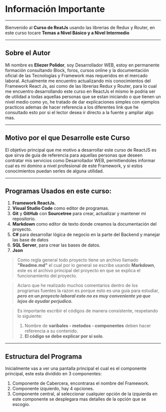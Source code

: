 # **Información Importante**
---
Bienvenido al **Curso de ReatJs** usando las librerias de Redux y Router, en este curso tocare **Temas a Nivel Básico y a Nivel Intermedio** 
___
## **Sobre el Autor**
Mi nombre es **Eliezer Polidor**, soy Desarrollador WEB, estoy en permanente formación consultando Block, foros, cursos online y la documentación oficial de las Tecnologías y Framework mas requeridos en el mercado laboral. Actualmente me encuentro actualizando mis conocimientos del Framework React Js, asi como de las librerias Redux y Router, para lo cual me encuentro desarrollando este curso en ReactJs el mismo le podria ser de utilidad a todas aquellas personas que se estan iniciando o que tienen un nivel medio como yo, he tratado de dar explicaciones simples con ejemplos practicos ademas de hacer referencia a los diferentes link que he consultado esto por si el lector desea ir directo a la fuente y ampliar algo mas.
___
## **Motivo por el que Desarrolle este Curso**
El objetivo principal que me motivo a desarrollar este curso de ReactJS es que sirva de guia de referencia para aquellas personas que deseen contratar mis servicios como Desarrollador WEB, permitiendoles informar cual es mi domino a nivel profesional de este Framework, y si estos conocimientos puedan serles de alguna utilidad.
___
## **Programas Usados en este curso:**
1. **Framework ReactJs.**
2. **Visual Studio Code** como editor de programas.
3. **Git** y **GitHub** con **Sourcetree** para crear, actualizar y mantener mi repositorio.
4. **Markdown** como editor de texto donde creamos la documentación del proyecto.
5. **C#** para desarrollar lógica de negocio en la parte del Backend y manejar las base de datos
6. **SQL Server**, para crear las bases de datos.
7. **Json**

> Como regla general todo proyecto tiene un archivo llamado **"Readme.md"** el cual por lo general se escribe usando **Markdown**, este es el archivo principal del proyecto en que se explica el funcionamiento del proyecto. 

> Aclaro que he realizado muchos comentarios dentro de los programas fuentes la razon es porque esto es una guia para estudiar, ***pero en un proyecto laboral esto no es muy conveniente ya que lejos de ayudar perjudica.***

> Es importante escribir el códigos de manera consistente, respetando lo siguiente:
> 1. Nombre de **varibales - metodos - componentes** deben hacer referencia a su contenido.
> 2. **El código se debe explicar por si solo**.
___

## **Estructura del Programa**

Inicialmente vas a ver una pantalla principal el cual es el componente principal, este esta dividido en 3 componentes:
1. Componente de Cabercera, encontraras el nombre del Framework.
2. Componente izquierdo, hay 4 opciones.
3. Componente central, al seleccionar cualquier opción de la izquierda en este componente se desplegara mas detalles de la opción que se escogio.




